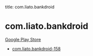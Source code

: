title: com.liato.bankdroid
# com.liato.bankdroid


[Google Play Store](https://play.google.com/store/apps/details?id=com.liato.bankdroid)


* [com.liato.bankdroid-158](./com.liato.bankdroid-158/)